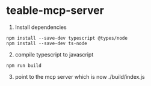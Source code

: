 # teable-mcp-server



1. Install dependencies

```
npm install --save-dev typescript @types/node
npm install --save-dev ts-node
```

2. compile typescript to javascript

```
npm run build
```

3. point to the mcp server which is now ./build/index.js

